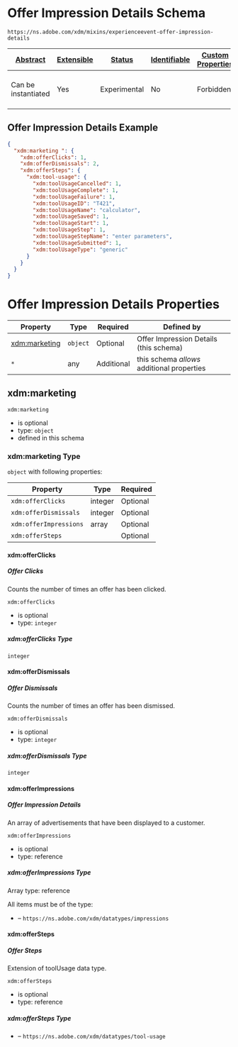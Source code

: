 
# Offer Impression Details Schema

```
https://ns.adobe.com/xdm/mixins/experienceevent-offer-impression-details
```



| [Abstract](../../../abstract.md) | [Extensible](../../../extensions.md) | [Status](../../../status.md) | [Identifiable](../../../id.md) | [Custom Properties](../../../extensions.md) | [Additional Properties](../../../extensions.md) | Defined In |
|----------------------------------|--------------------------------------|------------------------------|--------------------------------|---------------------------------------------|-------------------------------------------------|------------|
| Can be instantiated | Yes | Experimental | No | Forbidden | Permitted | [mixins/experience-event/experienceevent-offer-impression-details.schema.json](mixins/experience-event/experienceevent-offer-impression-details.schema.json) |

## Offer Impression Details Example
```json
{
  "xdm:marketing ": {
    "xdm:offerClicks": 1,
    "xdm:offerDismissals": 2,
    "xdm:offerSteps": {
      "xdm:tool-usage": {
        "xdm:toolUsageCancelled": 1,
        "xdm:toolUsageComplete": 1,
        "xdm:toolUsageFailure": 1,
        "xdm:toolUsageID": "T421",
        "xdm:toolUsageName": "calculator",
        "xdm:toolUsageSaved": 1,
        "xdm:toolUsageStart": 1,
        "xdm:toolUsageStep": 1,
        "xdm:toolUsageStepName": "enter parameters",
        "xdm:toolUsageSubmitted": 1,
        "xdm:toolUsageType": "generic"
      }
    }
  }
}
```

# Offer Impression Details Properties

| Property | Type | Required | Defined by |
|----------|------|----------|------------|
| [xdm:marketing ](#xdmmarketing) | `object` | Optional | Offer Impression Details (this schema) |
| `*` | any | Additional | this schema *allows* additional properties |

## xdm:marketing 


`xdm:marketing `
* is optional
* type: `object`
* defined in this schema

### xdm:marketing  Type


`object` with following properties:


| Property | Type | Required |
|----------|------|----------|
| `xdm:offerClicks`| integer | Optional |
| `xdm:offerDismissals`| integer | Optional |
| `xdm:offerImpressions`| array | Optional |
| `xdm:offerSteps`|  | Optional |



#### xdm:offerClicks
##### Offer Clicks

Counts the number of times an offer has been clicked.

`xdm:offerClicks`
* is optional
* type: `integer`

##### xdm:offerClicks Type


`integer`








#### xdm:offerDismissals
##### Offer Dismissals

Counts the number of times an offer has been dismissed.

`xdm:offerDismissals`
* is optional
* type: `integer`

##### xdm:offerDismissals Type


`integer`








#### xdm:offerImpressions
##### Offer Impression Details

An array of advertisements that have been displayed to a customer.

`xdm:offerImpressions`
* is optional
* type: reference


##### xdm:offerImpressions Type


Array type: reference

All items must be of the type:
* []() – `https://ns.adobe.com/xdm/datatypes/impressions`










#### xdm:offerSteps
##### Offer Steps

Extension of toolUsage data type.

`xdm:offerSteps`
* is optional
* type: reference

##### xdm:offerSteps Type


* []() – `https://ns.adobe.com/xdm/datatypes/tool-usage`










